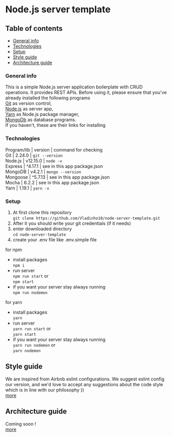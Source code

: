 # Node.js server template

## Table of contents
* [General info](#general-info)
* [Technologies](#technologies)
* [Setup](#setup)
* [Style guide](#style-guide)
* [Architecture guide](#Architecture-guide)

### General info
This is a simple Node.js server application boilerplate with CRUD operations. It provides REST APIs. 
Before using it, please ensure that you've already installed the following programs\
[Git](https://git-scm.com/book/en/v2/Getting-Started-Installing-Git) as version control,\
[Node.js](https://nodejs.org/en/) as server app,\
[Yarn](https://yarnpkg.com/lang/en/docs/install/#mac-stable) as Node.js package manager,\
[MongoDb](https://docs.mongodb.com/manual/installation/) as database programs.\
If you haven't, these are their links for installing

### Technologies
Program/lib | version | command for checking\
Git | 2.24.0 | `git --version`\
Node.js | v12.15.0 | `node -v` \
Express | ^4.17.1 | see in this app package.json\
MongoDB | v4.2.1 | `mongo --version`\
Mongoose | ^5.7.13 | see in this app package.json\
Mocha | 6.2.2 | see in this app package.json\
Yarn | 1.19.1 | `yarn -v`

### Setup
1. At first clone this repository\
`git clone https://github.com/Vladinho10/node-server-template.git` 
2. After it you should write your git credentials (if it needs)
3. enter downloaded directory\
`cd node-server-template`
4. create your .env file like .env.simple file

for npm
* install packages\
   `npm i` 
* run server\
   `npm run start`
   or \
   `npm start`
* if you want your server stay always running\
`npm run nodemon`


for yarn
* install packages\
 `yarn`
* run server\
 `yarn run start`
 or\
  `yarn start`
* if you want your server stay always running\
`yarn run nodemon`
or\
 `yarn nodemon` 


## Style guide 
We are inspired from Airbnb eslint configurations. We suggest eslint config our version, and we'd love to accept
any suggestions about the code style which is in line with our philosophy )) \
[more](https://github.com/Vladinho10/node-server-template/blob/master/guides/style-guide.md)

## Architecture guide
Coming soon !\
[more](https://github.com/Vladinho10/node-server-template/blob/master/guides/architecture-guide.md)
